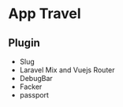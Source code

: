 <h1>App Travel</h1>
<h2>Plugin</h2>
<ul>
	<li>Slug</li>
	<li>Laravel Mix and Vuejs Router</li>
	<li>DebugBar</li>
	<li>Facker</li>
	<li>passport</li>
</ul>
